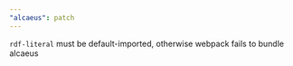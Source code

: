 ```yaml
---
"alcaeus": patch
---
```


`rdf-literal` must be default-imported, otherwise webpack fails to bundle alcaeus
